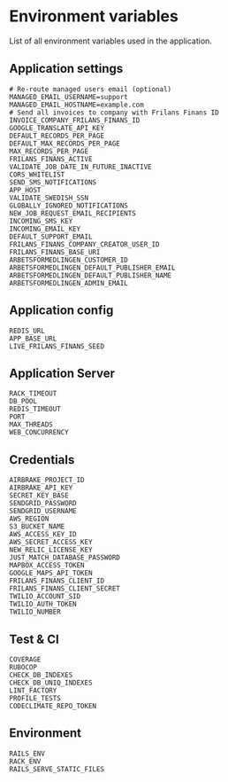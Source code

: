 # Environment variables

List of all environment variables used in the application.

## Application settings

```
# Re-route managed users email (optional)
MANAGED_EMAIL_USERNAME=support
MANAGED_EMAIL_HOSTNAME=example.com
# Send all invoices to company with Frilans Finans ID
INVOICE_COMPANY_FRILANS_FINANS_ID
GOOGLE_TRANSLATE_API_KEY
DEFAULT_RECORDS_PER_PAGE
DEFAULT_MAX_RECORDS_PER_PAGE
MAX_RECORDS_PER_PAGE
FRILANS_FINANS_ACTIVE
VALIDATE_JOB_DATE_IN_FUTURE_INACTIVE
CORS_WHITELIST
SEND_SMS_NOTIFICATIONS
APP_HOST
VALIDATE_SWEDISH_SSN
GLOBALLY_IGNORED_NOTIFICATIONS
NEW_JOB_REQUEST_EMAIL_RECIPIENTS
INCOMING_SMS_KEY
INCOMING_EMAIL_KEY
DEFAULT_SUPPORT_EMAIL
FRILANS_FINANS_COMPANY_CREATOR_USER_ID
FRILANS_FINANS_BASE_URI
ARBETSFORMEDLINGEN_CUSTOMER_ID
ARBETSFORMEDLINGEN_DEFAULT_PUBLISHER_EMAIL
ARBETSFORMEDLINGEN_DEFAULT_PUBLISHER_NAME
ARBETSFORMEDLINGEN_ADMIN_EMAIL
```

## Application config

```
REDIS_URL
APP_BASE_URL
LIVE_FRILANS_FINANS_SEED
```

## Application Server

```
RACK_TIMEOUT
DB_POOL
REDIS_TIMEOUT
PORT
MAX_THREADS
WEB_CONCURRENCY
```

## Credentials

```
AIRBRAKE_PROJECT_ID
AIRBRAKE_API_KEY
SECRET_KEY_BASE
SENDGRID_PASSWORD
SENDGRID_USERNAME
AWS_REGION
S3_BUCKET_NAME
AWS_ACCESS_KEY_ID
AWS_SECRET_ACCESS_KEY
NEW_RELIC_LICENSE_KEY
JUST_MATCH_DATABASE_PASSWORD
MAPBOX_ACCESS_TOKEN
GOOGLE_MAPS_API_TOKEN
FRILANS_FINANS_CLIENT_ID
FRILANS_FINANS_CLIENT_SECRET
TWILIO_ACCOUNT_SID
TWILIO_AUTH_TOKEN
TWILIO_NUMBER
```

## Test & CI

```
COVERAGE
RUBOCOP
CHECK_DB_INDEXES
CHECK_DB_UNIQ_INDEXES
LINT_FACTORY
PROFILE_TESTS
CODECLIMATE_REPO_TOKEN
```

## Environment

```
RAILS_ENV
RACK_ENV
RAILS_SERVE_STATIC_FILES
```
